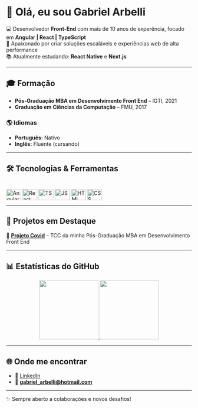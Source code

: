 # 👋 Olá, eu sou Gabriel Arbelli  

💻 Desenvolvedor **Front-End** com mais de 10 anos de experência, focado em **Angular | React | TypeScript**  
🚀 Apaixonado por criar soluções escaláveis e experiências web de alta performance  
📚 Atualmente estudando: **React Native** e **Next.js**

---

## 🎓 Formação

- **Pós-Graduação MBA em Desenvolvimento Front End** – IGTI, 2021  
- **Graduação em Ciências da Computação** – FMU, 2017  

### 🌎 Idiomas
- **Português:** Nativo  
- **Inglês:** Fluente (cursando)

---

## 🛠️ Tecnologias & Ferramentas

<div style="display: inline_block"><br>
  <img align="center" alt="Angular" height="30" width="40" src="https://cdn.jsdelivr.net/gh/devicons/devicon/icons/angularjs/angularjs-original.svg">
  <img align="center" alt="React" height="30" width="40" src="https://cdn.jsdelivr.net/gh/devicons/devicon/icons/react/react-original.svg">
  <img align="center" alt="TS" height="30" width="40" src="https://cdn.jsdelivr.net/gh/devicons/devicon/icons/typescript/typescript-original.svg">
  <img align="center" alt="JS" height="30" width="40" src="https://cdn.jsdelivr.net/gh/devicons/devicon/icons/javascript/javascript-original.svg">
  <img align="center" alt="HTML" height="30" width="40" src="https://cdn.jsdelivr.net/gh/devicons/devicon/icons/html5/html5-original.svg">
  <img align="center" alt="CSS" height="30" width="40" src="https://cdn.jsdelivr.net/gh/devicons/devicon/icons/css3/css3-original.svg">
</div>

---

## 📌 Projetos em Destaque  

🔹 [**Projeto Covid**](https://gabrielarbelli.github.io/tcc/covid) – TCC da minha Pós-Graduação MBA em Desenvolvimento Front End 

---

## 📊 Estatísticas do GitHub  

<div align="center">
  <a href="https://github.com/gabrielarbelli">
    <img height="160em" src="https://github-readme-stats.vercel.app/api?username=gabrielarbelli&show_icons=true&theme=radical"/>
    <img height="160em" src="https://github-readme-stats.vercel.app/api/top-langs/?username=gabrielarbelli&layout=compact&theme=radical"/>
  </a>
</div>

---

## 🌐 Onde me encontrar
- 💼 [LinkedIn](https://www.linkedin.com/in/gabriel-arbelli/)  
- 📧 **gabriel_arbelli@hotmail.com**  

---
✨ Sempre aberto a colaborações e novos desafios!
